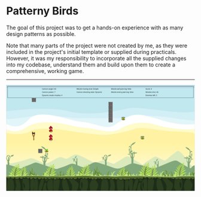 # Patterny Birds

The goal of this project was to get a hands-on experience with as many design patterns as possible.

Note that many parts of the project were not created by me,
as they were included in the project's initial template or supplied during practicals.
However, it was my responsibility to incorporate all the supplied changes into my codebase,
understand them and build upon them to create a comprehensive, working game.

---

<div align="center">
    <img src="demo.png" alt="demo image" title="This is how the game looks like" />
</div>